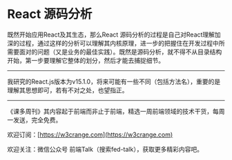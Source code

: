 # React 源码分析

既然开始应用React及其生态，那么React 源码分析的过程是自己对React理解加深的过程，通过这样的分析可以理解其内核原理，进一步的把握住在开发过程中所需要面对的问题（又是业务的最佳实践）。既然是源码分析，就不得不从目录结构开始，第一步要理解它整体的划分，然后才能去捕捉细节。

----

我研究的React.js版本为v15.1.0，将来可能有一些不同（包括方法名），重要的是理解其思想即可，若有不对之处，也望指正。

----

《课多周刊》其内容起于前端而非止于前端，精选一周前端领域的技术干货，每周一发送，完全免费。

欢迎订阅：[https://w3crange.com](https://w3crange.com)

欢迎关注：微信公众号 前端Talk（搜索fed-talk），获取更多精彩内容吧。


